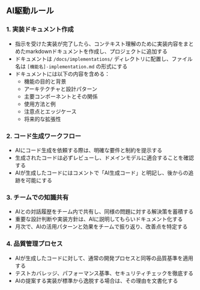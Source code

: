 ## AI駆動ルール

### 1. 実装ドキュメント作成
- 指示を受けた実装が完了したら、コンテキスト理解のために実装内容をまとめたmarkdownドキュメントを作成し、プロジェクトに追加する
- ドキュメントは `/docs/implementations/` ディレクトリに配置し、ファイル名は `[機能名]-implementation.md` の形式にする
- ドキュメントには以下の内容を含める：
  - 機能の目的と背景
  - アーキテクチャと設計パターン
  - 主要コンポーネントとその関係
  - 使用方法と例
  - 注意点とエッジケース
  - 将来的な拡張性

### 2. コード生成ワークフロー
- AIにコード生成を依頼する際は、明確な要件と制約を提示する
- 生成されたコードは必ずレビューし、ドメインモデルに適合することを確認する
- AIが生成したコードにはコメントで「AI生成コード」と明記し、後からの追跡を可能にする

### 3. チームでの知識共有
- AIとの対話履歴をチーム内で共有し、同様の問題に対する解決策を蓄積する
- 重要な設計判断や実装方針は、AIに説明してもらいドキュメント化する
- 月次で、AIの活用パターンと効果をチームで振り返り、改善点を特定する

### 4. 品質管理プロセス
- AIが生成したコードに対して、通常の開発プロセスと同等の品質基準を適用する
- テストカバレッジ、パフォーマンス基準、セキュリティチェックを徹底する
- AIの提案する実装が標準から逸脱する場合は、その理由を文書化する
